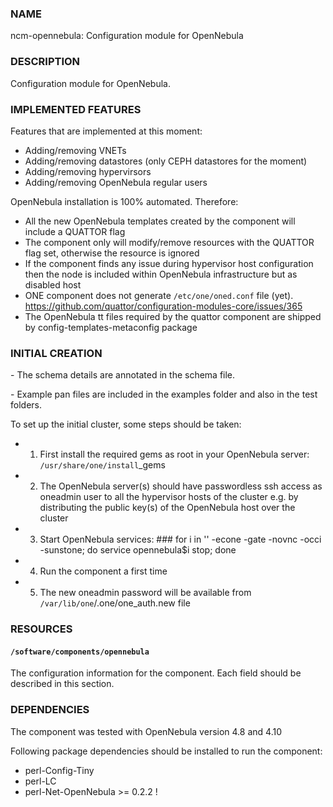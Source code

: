 ### NAME

ncm-opennebula: Configuration module for OpenNebula

### DESCRIPTION

Configuration module for OpenNebula. 

### IMPLEMENTED FEATURES

Features that are implemented at this moment:

- Adding/removing VNETs
- Adding/removing datastores (only CEPH datastores for the moment)
- Adding/removing hypervirsors 
- Adding/removing OpenNebula regular users

OpenNebula installation is 100% automated. Therefore:

- All the new OpenNebula templates created by the component will include a QUATTOR flag
- The component only will modify/remove resources with the QUATTOR flag set, otherwise the resource is ignored
- If the component finds any issue during hypervisor host configuration then the node is included within OpenNebula infrastructure but as disabled host
- ONE component does not generate `/etc/one/oned.conf` file (yet). https://github.com/quattor/configuration-modules-core/issues/365
- The OpenNebula tt files required by the quattor component are shipped by config-templates-metaconfig package

### INITIAL CREATION

\- The schema details are annotated in the schema file.

\- Example pan files are included in the examples folder and also in the test folders.

To set up the initial cluster, some steps should be taken:

- 1. First install the required gems as root in your OpenNebula server: `/usr/share/one/install`\_gems
- 2. The OpenNebula server(s) should have passwordless ssh access as oneadmin user to all the hypervisor hosts of the cluster e.g. by distributing the public key(s) of the OpenNebula host over the cluster
- 3. Start OpenNebula services: ### for i in '' -econe -gate -novnc -occi -sunstone; do service opennebula$i stop; done
- 4. Run the component a first time
- 5. The new oneadmin password will be available from `/var/lib/one`/.one/one\_auth.new file

### RESOURCES

#### `/software/components/opennebula`

The configuration information for the component.  Each field should
be described in this section. 

### DEPENDENCIES

The component was tested with OpenNebula version 4.8 and 4.10

Following package dependencies should be installed to run the component:

- perl-Config-Tiny 
- perl-LC
- perl-Net-OpenNebula >= 0.2.2 !
